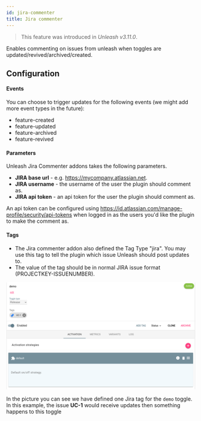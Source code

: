 ```yaml
---
id: jira-commenter
title: Jira commenter
---
```


> This feature was introduced in _Unleash v3.11.0_.

Enables commenting on issues from unleash when toggles are updated/revived/archived/created.

## Configuration

#### Events

You can choose to trigger updates for the following events (we might add more event types in the future):

- feature-created
- feature-updated
- feature-archived
- feature-revived

#### Parameters

Unleash Jira Commenter addons takes the following parameters.

- **JIRA base url** - e.g. https://mycompany.atlassian.net.
- **JIRA username** - the username of the user the plugin should comment as.
- **JIRA api token** - an api token for the user the plugin should comment as.

An api token can be configured using https://id.atlassian.com/manage-profile/security/api-tokens when logged in as the users you'd like the plugin to make the comment as.

#### Tags

- The Jira commenter addon also defined the Tag Type "jira". You may use this tag to tell the plugin which issue Unleash should post updates to.
- The value of the tag should be in normal JIRA issue format (PROJECTKEY-ISSUENUMBER).

![Jira tags](../assets/jira_addon_tags.png)

In the picture you can see we have defined one Jira tag for the `demo` toggle. In this example, the issue **UC-1** would receive updates then something happens to this toggle
